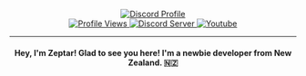 <p align="center">
  <a href="discord.com/users/893211748767768606">
    <img title="Discord Profile" src="https://discord.c99.nl/widget/theme-3/893211748767768606.png">
  </a>
  <br>
  <a href="https://github.com/Zeptar1069/">
    <img title="Profile Views" src="https://komarev.com/ghpvc/?username=Zeptar1069&color=347deb">
  </a>
  <a href="https://discord.gg/Y8xC3PrH9m">
    <img title="Discord Server" src="https://img.shields.io/discord/942224613616787456?label=Discord+Community&logo=discord&logoColor=fafafa&color=347deb">
  </a>
  <a href="https://www.youtube.com/channel/UCIpThIKqMh0LQ01ThN4mikA">
    <img title="Youtube" src="https://img.shields.io/youtube/channel/subscribers/UCIpThIKqMh0LQ01ThN4mikA?label=YouTube&logo=youtube&logoColor=fafafa&style=flat&color=347deb">
  </a>
</p>

----

<h4 align="center">Hey, I'm Zeptar! Glad to see you here! I'm a newbie developer from New Zealand. 🇳🇿</h4>

